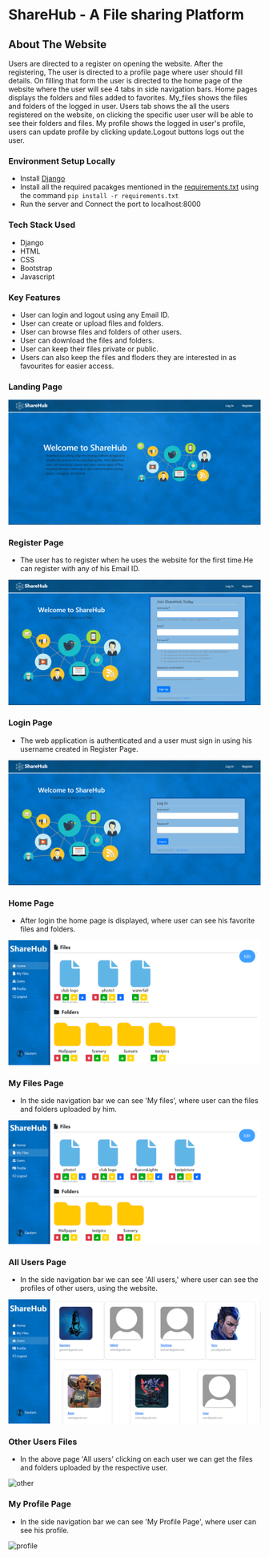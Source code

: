 # ShareHub - A File sharing Platform

## About The Website
Users are directed to a register on opening the website. After the registering, The user is directed to a profile page where user should fill details. On filling that form the user is directed to the home page of the website where the user will see 4 tabs in side navigation bars. Home pages displays the folders and files added to favorites. My_files shows the files and folders of the logged in user. Users tab shows the all the users registered on the website, on clicking the specific user user will be able to see their folders and files. My profile shows the logged in user's profile, users can update profile by clicking update.Logout buttons logs out the user.  

### Environment Setup Locally

* Install [Django](https://docs.djangoproject.com/en/4.2/howto/windows/)
* Install all the required pacakges mentioned in the [requirements.txt](https://github.com/HarmlessCoder/ShareHub/blob/main/requirements.txt) using the command `pip
  install -r requirements.txt`
* Run the server and Connect the port to localhost:8000

### Tech Stack Used

* Django
* HTML
* CSS
* Bootstrap
* Javascript

### Key Features

* User can login and logout using any Email ID.
* User can create or upload  files and folders.
* User can browse  files and folders of other users.
* User can download the files and folders.
* User can keep their files private or public.
* Users can also keep the files and floders they are interested in as favourites for easier access.

### Landing Page
![landing](https://github.com/HarmlessCoder/ShareHub/blob/main/assets/Screenshot%20(2133).png)


### Register Page
* The user has to register when he uses the website for the first time.He can register with any of his   Email ID.

![image](https://github.com/HarmlessCoder/ShareHub/blob/main/assets/Screenshot%20(2136).png)
 
### Login Page
* The web application is authenticated and a user must sign in using his username created in Register Page.

![image](https://github.com/HarmlessCoder/ShareHub/blob/main/assets/Screenshot%20(2135).png)

### Home Page
* After login the home page is displayed, where user can see his favorite files and folders.

![home](https://github.com/HarmlessCoder/ShareHub/blob/main/assets/Screenshot%20(2137).png)

### My Files Page
* In the side navigation bar we can see 'My files', where user can the files and folders uploaded by him.

![my_files](https://github.com/HarmlessCoder/ShareHub/blob/main/assets/Screenshot%20(2138).png)

### All Users Page
* In the side navigation bar we can see 'All users,' where user can see the profiles of other users, using the website.

 ![users](https://github.com/HarmlessCoder/ShareHub/blob/main/assets/Screenshot%20(2139).png)

### Other Users Files
* In the above page 'All users' clicking on each user we can get the files and folders uploaded by the respective user.

![other](https://user-images.githubusercontent.com/83218497/177514091-990fc1d7-471e-46e9-803f-455a0338aa8c.png)

### My Profile Page
* In the side navigation bar we can see 'My Profile Page', where user can see his profile.

![profile](https://user-images.githubusercontent.com/83218497/177513622-bae24a3f-0452-4e03-875c-15d901559334.png)
